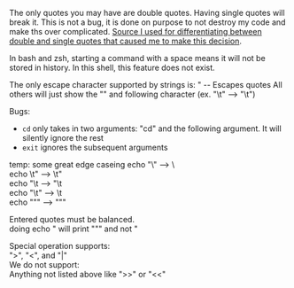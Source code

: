 The only quotes you may have are double quotes. Having single quotes will break it. This is not a bug, it is done on purpose to not destroy my code and make ths over complicated.
[Source I used for differentiating between double and single quotes that caused me to make this decision](https://stackoverflow.com/questions/6697753/difference-between-single-and-double-quotes-in-bash).

In bash and zsh, starting a command with a space means it will not be stored in history. In this shell, this feature does not exist. 

The only escape character supported by strings is:
    \" -- Escapes quotes
All others will just show the "\" and following character (ex. "\t" --> "\t")

Bugs:
- ```cd``` only takes in two arguments: "cd" and the following argument. It will silently ignore the rest  
- ```exit``` ignores the subsequent arguments

temp: some great edge caseing
echo "\\" --> \\  
echo \t" --> \t"  
echo "\t --> "\t  
echo "\\t" --> \\t  
echo \""" --> \"""  

Entered quotes must be balanced.  
doing echo \" will print "\"" and not "  

Special operation supports:  
">", "<", and "|"  
We do not support:  
Anything not listed above like ">>" or "<<"